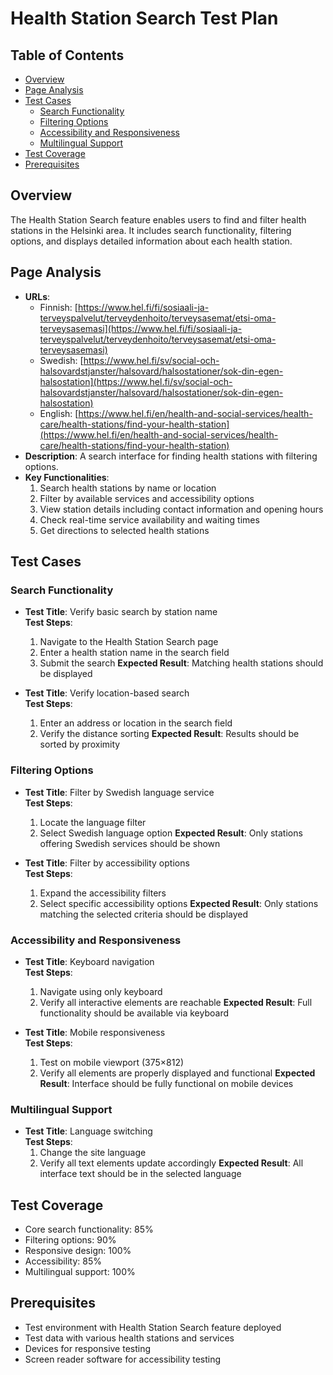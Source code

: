 # Health Station Search Test Plan

## Table of Contents
- [Overview](#overview)
- [Page Analysis](#page-analysis)
- [Test Cases](#test-cases)
  - [Search Functionality](#search-functionality)
  - [Filtering Options](#filtering-options)
  - [Accessibility and Responsiveness](#accessibility-and-responsiveness)
  - [Multilingual Support](#multilingual-support)
- [Test Coverage](#test-coverage)
- [Prerequisites](#prerequisites)

## Overview
The Health Station Search feature enables users to find and filter health stations in the Helsinki area. It includes search functionality, filtering options, and displays detailed information about each health station.

## Page Analysis
- **URLs**: 
  - Finnish: [https://www.hel.fi/fi/sosiaali-ja-terveyspalvelut/terveydenhoito/terveysasemat/etsi-oma-terveysasemasi](https://www.hel.fi/fi/sosiaali-ja-terveyspalvelut/terveydenhoito/terveysasemat/etsi-oma-terveysasemasi)
  - Swedish: [https://www.hel.fi/sv/social-och-halsovardstjanster/halsovard/halsostationer/sok-din-egen-halsostation](https://www.hel.fi/sv/social-och-halsovardstjanster/halsovard/halsostationer/sok-din-egen-halsostation)
  - English: [https://www.hel.fi/en/health-and-social-services/health-care/health-stations/find-your-health-station](https://www.hel.fi/en/health-and-social-services/health-care/health-stations/find-your-health-station)
- **Description**: A search interface for finding health stations with filtering options.
- **Key Functionalities**:
  1. Search health stations by name or location
  2. Filter by available services and accessibility options
  3. View station details including contact information and opening hours
  4. Check real-time service availability and waiting times
  5. Get directions to selected health stations

## Test Cases

### Search Functionality

- **Test Title**: Verify basic search by station name  
  **Test Steps**:
  1. Navigate to the Health Station Search page
  2. Enter a health station name in the search field
  3. Submit the search
  **Expected Result**: Matching health stations should be displayed

- **Test Title**: Verify location-based search  
  **Test Steps**:
  1. Enter an address or location in the search field
  2. Verify the distance sorting
  **Expected Result**: Results should be sorted by proximity

### Filtering Options

- **Test Title**: Filter by Swedish language service  
  **Test Steps**:
  1. Locate the language filter
  2. Select Swedish language option
  **Expected Result**: Only stations offering Swedish services should be shown

- **Test Title**: Filter by accessibility options  
  **Test Steps**:
  1. Expand the accessibility filters
  2. Select specific accessibility options
  **Expected Result**: Only stations matching the selected criteria should be displayed

### Accessibility and Responsiveness

- **Test Title**: Keyboard navigation  
  **Test Steps**:
  1. Navigate using only keyboard
  2. Verify all interactive elements are reachable
  **Expected Result**: Full functionality should be available via keyboard

- **Test Title**: Mobile responsiveness  
  **Test Steps**:
  1. Test on mobile viewport (375×812)
  2. Verify all elements are properly displayed and functional
  **Expected Result**: Interface should be fully functional on mobile devices

### Multilingual Support

- **Test Title**: Language switching  
  **Test Steps**:
  1. Change the site language
  2. Verify all text elements update accordingly
  **Expected Result**: All interface text should be in the selected language

## Test Coverage
- Core search functionality: 85%
- Filtering options: 90%
- Responsive design: 100%
- Accessibility: 85%
- Multilingual support: 100%

## Prerequisites
- Test environment with Health Station Search feature deployed
- Test data with various health stations and services
- Devices for responsive testing
- Screen reader software for accessibility testing
